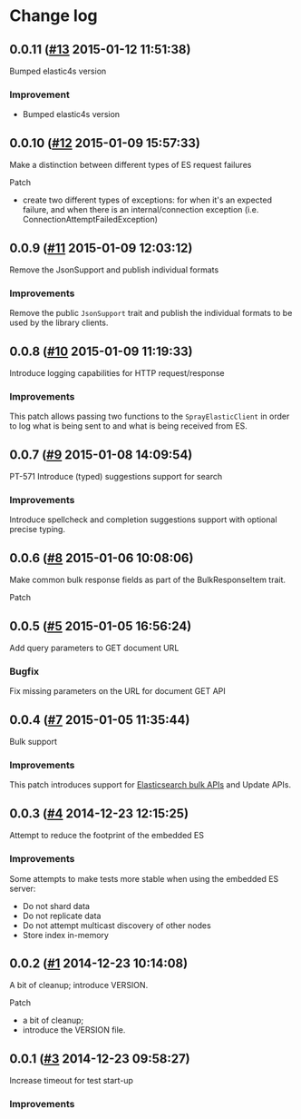 # Change log

## 0.0.11 ([#13](https://git.mobcastdev.com/Labs/elastic-http/pull/13) 2015-01-12 11:51:38)

Bumped elastic4s version

### Improvement

- Bumped elastic4s version

## 0.0.10 ([#12](https://git.mobcastdev.com/Labs/elastic-http/pull/12) 2015-01-09 15:57:33)

Make a distinction between different types of ES request failures

Patch

- create two different types of exceptions: for when it's an expected failure, and when there is an internal/connection exception (i.e. ConnectionAttemptFailedException)


## 0.0.9 ([#11](https://git.mobcastdev.com/Labs/elastic-http/pull/11) 2015-01-09 12:03:12)

Remove the JsonSupport and publish individual formats

### Improvements

Remove the public `JsonSupport` trait and publish the individual formats to be used by the library clients.

## 0.0.8 ([#10](https://git.mobcastdev.com/Labs/elastic-http/pull/10) 2015-01-09 11:19:33)

Introduce logging capabilities for HTTP request/response

### Improvements

This patch allows passing two functions to the `SprayElasticClient` in order to log what is being sent to and what is being received from ES.

## 0.0.7 ([#9](https://git.mobcastdev.com/Labs/elastic-http/pull/9) 2015-01-08 14:09:54)

PT-571 Introduce (typed) suggestions support for search

### Improvements

Introduce spellcheck and completion suggestions support with optional precise typing.

## 0.0.6 ([#8](https://git.mobcastdev.com/Labs/elastic-http/pull/8) 2015-01-06 10:08:06)

Make common bulk response fields as part of the BulkResponseItem trait.

Patch

## 0.0.5 ([#5](https://git.mobcastdev.com/Labs/elastic-http/pull/5) 2015-01-05 16:56:24)

Add query parameters to GET document URL

### Bugfix

Fix missing parameters on the URL for document GET API

## 0.0.4 ([#7](https://git.mobcastdev.com/Labs/elastic-http/pull/7) 2015-01-05 11:35:44)

Bulk support

### Improvements

This patch introduces support for [Elasticsearch bulk APIs](http://www.elasticsearch.org/guide/en/elasticsearch/reference/current/docs-bulk.html) and Update APIs.


## 0.0.3 ([#4](https://git.mobcastdev.com/Labs/elastic-http/pull/4) 2014-12-23 12:15:25)

Attempt to reduce the footprint of the embedded ES

### Improvements

Some attempts to make tests more stable when using the embedded ES server:

* Do not shard data
* Do not replicate data
* Do not attempt multicast discovery of other nodes
* Store index in-memory

## 0.0.2 ([#1](https://git.mobcastdev.com/Labs/elastic-http/pull/1) 2014-12-23 10:14:08)

A bit of cleanup; introduce VERSION.

Patch

- a bit of cleanup;
- introduce the VERSION file.

## 0.0.1 ([#3](https://git.mobcastdev.com/Labs/elastic-http/pull/3) 2014-12-23 09:58:27)

Increase timeout for test start-up

### Improvements

